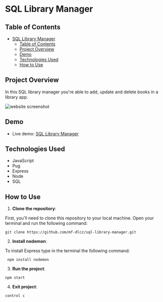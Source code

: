 # SQL Library Manager

## Table of Contents

- [SQL Library Manager](#sql-library-manager)
  - [Table of Contents](#table-of-contents)
  - [Project Overview](#project-overview)
  - [Demo](#demo)
  - [Technologies Used](#technologies-used)
  - [How to Use](#how-to-use)

## Project Overview

In this SQL library manager you're able to add, update and delete books in a library app.

![website screenshot]()

## Demo

- Live demo: [SQL Library Manager]()

## Technologies Used
  * JavaScript
  * Pug
  * Express
  * Node
  * SQL

## How to Use

1. **Clone the repository**:

First, you'll need to clone this repository to your local machine. Open your terminal and run the following command:

```git
git clone https://github.com/mf-dlcz/sql-library-manager.git
```

2. **Install nodemon**:

To install Express type in the terminal the following command:

```git
 npm install nodemon
```

3. **Run the project**:

```git
npm start
```

4. **Exit project**:
```git
control c
```